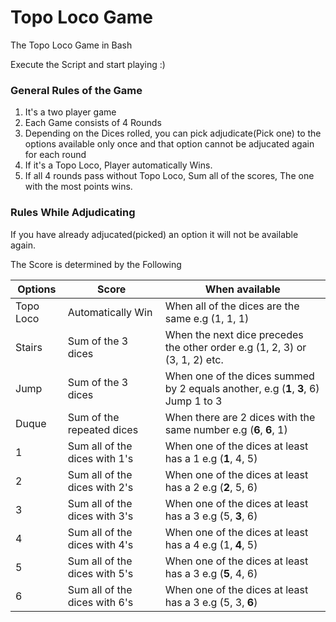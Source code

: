 # Topo Loco Game
The Topo Loco Game in Bash

Execute the Script and start playing :)

### General Rules of the Game
1. It's a two player game
2. Each Game consists of 4 Rounds
3. Depending on the Dices rolled, you can pick adjudicate(Pick one) to the options available only once and that option cannot be adjucated again for each round
4. If it's a Topo Loco, Player automatically Wins.
5. If all 4 rounds pass without Topo Loco, Sum all of the scores, The one with the most points wins.

### Rules While Adjudicating
If you have already adjucated(picked) an option it will not be available again.

The Score is determined by the Following

| Options | Score | When available |
| ------- | ----- | -------------- |
| Topo Loco | Automatically Win | When all of the dices are the same e.g (1, 1, 1)
| Stairs  | Sum of the 3 dices     | When the next dice precedes the other order e.g (1, 2, 3) or (3, 1, 2) etc. |
| Jump    | Sum of the 3 dices     | When one of the dices summed by 2 equals another, e.g (**1**, **3**, 6) Jump 1 to 3 |
| Duque   | Sum of the repeated dices | When there are 2 dices with the same number e.g (**6**, **6**, 1) |
| 1       | Sum all of the dices with 1's | When one of the dices at least has a 1 e.g (**1**, 4, 5) |
| 2       | Sum all of the dices with 2's | When one of the dices at least has a 2 e.g (**2**, 5, 6) |
| 3       | Sum all of the dices with 3's | When one of the dices at least has a 3 e.g (5, **3**, 6) |
| 4       | Sum all of the dices with 4's | When one of the dices at least has a 4 e.g (1, **4**, 5) |
| 5       | Sum all of the dices with 5's | When one of the dices at least has a 3 e.g (**5**, 4, 6) |
| 6       | Sum all of the dices with 6's | When one of the dices at least has a 3 e.g (5, 3, **6**) |



 
